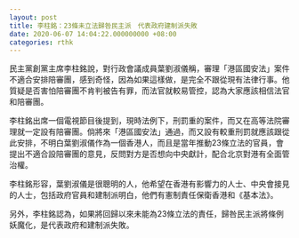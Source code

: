 ```yaml
---
layout: post
title: 李柱銘：23條未立法歸咎民主派　代表政府建制派失敗
date: 2020-06-07 14:04:22.000000000 +08:00
categories: rthk
---
```


民主黨創黨主席李柱銘說，對行政會議成員葉劉淑儀稱，審理「港區國安法」案件不適合安排陪審團，感到奇怪，因為如果這樣做，是完全不跟從現有法律行事。他質疑是否害怕陪審團不肯判被告有罪，而法官就較易管控，認為大家應該相信法官和陪審團。

李柱銘出席一個電視節目後提到，現時法例下，刑罰重的案件，而又在高等法院審理就一定設有陪審團。倘將來「港區國安法」通過，而又設有較重刑罰就應該跟從此安排，不明白葉劉淑儀作為一個香港人，而且是當年推動23條立法的官員，會提出不適合設陪審團的意見，反問對方是否想向中央獻計，配合北京對港有全面管治權。

李柱銘形容，葉劉淑儀是很聰明的人，他希望在香港有影響力的人士、中央會接見的人士，包括政府官員和建制派明白，他們有憲制責任保衛香港和《基本法》。

另外，李柱銘認為，如果將回歸以來未能為23條立法的責任，歸咎民主派將條例妖魔化，是代表政府和建制派失敗。
